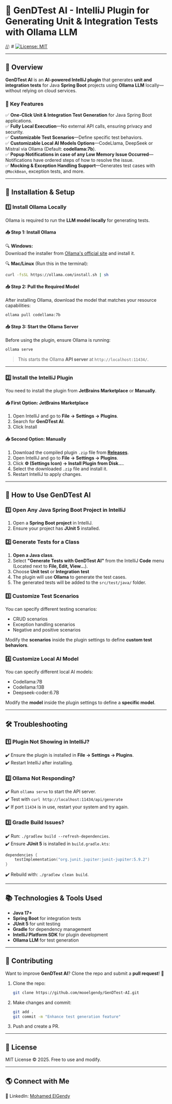 # 🧪 GenDTest AI - IntelliJ Plugin for Generating Unit & Integration Tests with Ollama LLM

[//]: # ([![JetBrains Plugins]&#40;https://img.shields.io/jetbrains/plugin/v/26479-gendtest-ai.svg&#41;]&#40;https://plugins.jetbrains.com/plugin/26479-gendtest-ai&#41;)
[//]: # [![License: MIT](https://img.shields.io/badge/License-MIT-yellow.svg)](https://opensource.org/licenses/MIT)

---

## 📌 Overview

**GenDTest AI** is an **AI-powered IntelliJ plugin** that generates **unit and integration tests** for Java **Spring Boot** projects using **Ollama LLM** locally—without relying on cloud services.

### 🚀 **Key Features**

✅ **One-Click Unit & Integration Test Generation** for Java Spring Boot applications.\
✅ **Fully Local Execution**—No external API calls, ensuring privacy and security.\
✅ **Customizable Test Scenarios**—Define specific test behaviors.\
✅ **Customizable Local AI Models Options**—CodeLlama, DeepSeek or Mistral via Ollama (Default: **codellama:7b**).\
✅ **Popup Notifications in case of any Low Memory Issue Occurred**—Notifications have ordered steps of how to resolve the issue.\
✅ **Mocking & Exception Handling Support**—Generates test cases with `@MockBean`, exception tests, and more.

---

## 🔧 Installation & Setup

### **1️⃣ Install Ollama Locally**

Ollama is required to run the **LLM model locally** for generating tests.

#### **📥 Step 1: Install Ollama**

🔍 **Windows:**\
Download the installer from [Ollama's official site](https://ollama.com/download) and install it.

🔍 **Mac/Linux** (Run this in the terminal):

```sh
curl -fsSL https://ollama.com/install.sh | sh
```

#### **📥 Step 2: Pull the Required Model**

After installing Ollama, download the model that matches your resource capabilities:

```sh
ollama pull codellama:7b
```

#### **📥 Step 3: Start the Ollama Server**

Before using the plugin, ensure Ollama is running:

```sh
ollama serve
```

> This starts the Ollama **API server** at `http://localhost:11434/`.

---

### **2️⃣ Install the IntelliJ Plugin**

You need to install the plugin from **JetBrains Marketplace** or **Manually**.


#### **📥 First Option: JetBrains Marketplace**

1. Open IntelliJ and go to **File → Settings → Plugins**.
2. Search for **GenDTest AI**.
3. Click Install

#### **📥 Second Option: Manually**

1. Download the compiled plugin `.zip` file from **[Releases](https://github.com/mooelgendy/GenDTest-AI/releases)**.
2. Open IntelliJ and go to **File → Settings → Plugins**.
3. Click **⚙️ (Settings Icon) → Install Plugin from Disk...**.
4. Select the downloaded `.zip` file and install it.
5. Restart IntelliJ to apply changes.

---

## 🚀 How to Use GenDTest AI

### **1️⃣ Open Any Java Spring Boot Project in IntelliJ**

1. Open a **Spring Boot project** in IntelliJ.
2. Ensure your project has **JUnit 5** installed.

### **2️⃣ Generate Tests for a Class**

1. **Open a Java class**.
2. Select **"Generate Tests with GenDTest AI"** from the IntelliJ **Code** menu (Located next to **File, Edit, View...**).
3. Choose **Unit test** or **Integration test**
4. The plugin will use **Ollama** to generate the test cases.
5. The generated tests will be added to the `src/test/java/` folder.

### **3️⃣ Customize Test Scenarios**

You can specify different testing scenarios:

- CRUD scenarios
- Exception handling scenarios
- Negative and positive scenarios

Modify the **scenarios** inside the plugin settings to define **custom test behaviors**.

### **4️⃣ Customize Local AI Model**

You can specify different local AI models:

- Codellama:7B
- Codellama:13B
- Deepseek-coder:6.7B

Modify the **model** inside the plugin settings to define a **specific model**.

---

## 🛠 Troubleshooting

### **1️⃣ Plugin Not Showing in IntelliJ?**

✔️ Ensure the plugin is installed in **File → Settings → Plugins**.\
✔️ Restart IntelliJ after installing.

### **2️⃣ Ollama Not Responding?**

✔️ Run `ollama serve` to start the API server.\
✔️ Test with `curl http://localhost:11434/api/generate` \
✔️ If port `11434` is in use, restart your system and try again.

### **3️⃣ Gradle Build Issues?**

✔️ Run: `./gradlew build --refresh-dependencies`.\
✔️ Ensure **JUnit 5** is installed in `build.gradle.kts`:

```kotlin
dependencies {
    testImplementation("org.junit.jupiter:junit-jupiter:5.9.2")
}
```

✔️ Rebuild with: `./gradlew clean build`.

---

## 📚 Technologies & Tools Used

- **Java 17+**
- **Spring Boot** for integration tests
- **JUnit 5** for unit testing
- **Gradle** for dependency management
- **IntelliJ Platform SDK** for plugin development
- **Ollama LLM** for test generation

---

## 🤝 Contributing

Want to improve **GenDTest AI**? Clone the repo and submit a **pull request**! 🚀

1. Clone the repo:
   ```sh
   git clone https://github.com/mooelgendy/GenDTest-AI.git
   ```
2. Make changes and commit:
   ```sh
   git add .
   git commit -m "Enhance test generation feature"
   ```
3. Push and create a PR.

---

## 🌟 License

MIT License © 2025. Free to use and modify.

---

## 🌎 Connect with Me

🔗 LinkedIn: [Mohamed ElGendy](https://linkedin.com/in/mooelgendy)
